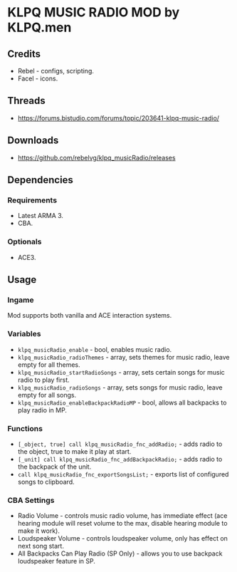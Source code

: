 # KLPQ MUSIC RADIO MOD by KLPQ.men

## Credits
- Rebel - configs, scripting.
- Facel - icons.

## Threads
- https://forums.bistudio.com/forums/topic/203641-klpq-music-radio/

## Downloads
- https://github.com/rebelvg/klpq_musicRadio/releases

## Dependencies

### Requirements
- Latest ARMA 3.
- CBA.

### Optionals
- ACE3.

## Usage

### Ingame
Mod supports both vanilla and ACE interaction systems.

### Variables
- ```klpq_musicRadio_enable``` - bool, enables music radio.
- ```klpq_musicRadio_radioThemes``` - array, sets themes for music radio, leave empty for all themes.
- ```klpq_musicRadio_startRadioSongs``` - array, sets certain songs for music radio to play first.
- ```klpq_musicRadio_radioSongs``` - array, sets songs for music radio, leave empty for all songs.
- ```klpq_musicRadio_enableBackpackRadioMP``` - bool, allows all backpacks to play radio in MP.

### Functions
- ```[_object, true] call klpq_musicRadio_fnc_addRadio;``` - adds radio to the object, true to make it play at start.
- ```[_unit] call klpq_musicRadio_fnc_addBackpackRadio;``` - adds radio to the backpack of the unit.
- ```call klpq_musicRadio_fnc_exportSongsList;``` - exports list of configured songs to clipboard.

### CBA Settings
- Radio Volume - controls music radio volume, has immediate effect (ace hearing module will reset volume to the max, disable hearing module to make it work).
- Loudspeaker Volume - controls loudspeaker volume, only has effect on next song start.
- All Backpacks Can Play Radio (SP Only) - allows you to use backpack loudspeaker feature in SP.
